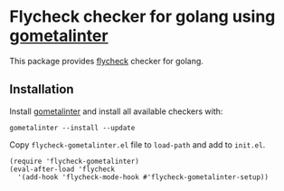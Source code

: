 # Flycheck checker for golang using [gometalinter](https://github.com/alecthomas/gometalinter)

This package provides [flycheck][flycheck-ref] checker for golang.

## Installation

Install [gometalinter](https://github.com/alecthomas/gometalinter) and install all available checkers with:

```
gometalinter --install --update
```

Copy `flycheck-gometalinter.el` file to `load-path` and add to `init.el`.

```
(require 'flycheck-gometalinter)
(eval-after-load 'flycheck
  '(add-hook 'flycheck-mode-hook #'flycheck-gometalinter-setup))
```

[flycheck-ref]: http://www.flycheck.org                 "Flycheck"
